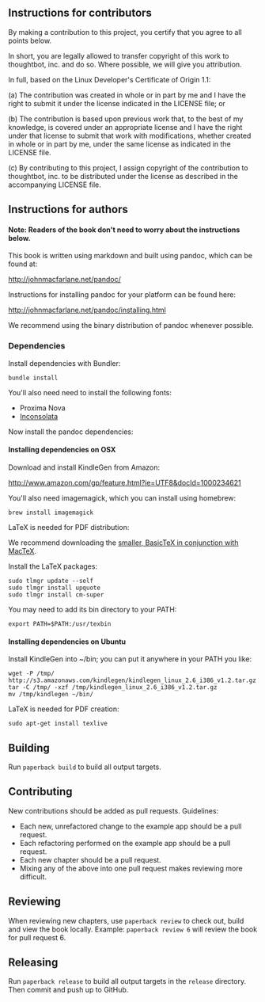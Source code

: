 ## Instructions for contributors

By making a contribution to this project, you certify that
you agree to all points below.

In short, you are legally allowed to transfer copyright of this
work to thoughtbot, inc. and do so. Where possible, we will
give you attribution.

In full, based on the Linux Developer's Certificate of Origin 1.1:

(a) The contribution was created in whole or in part by me and I
    have the right to submit it under the license indicated in the
    LICENSE file; or

(b) The contribution is based upon previous work that, to the best
    of my knowledge, is covered under an appropriate license and I
    have the right under that license to submit that work with
    modifications, whether created in whole or in part by me, under
    the same license as indicated in the LICENSE file.

(c) By contributing to this project, I assign copyright of the
    contribution to thoughtbot, inc. to be distributed under the license
    as described in the accompanying LICENSE file.

## Instructions for authors

#### Note: Readers of the book don't need to worry about the instructions below.

This book is written using markdown and built using pandoc, which can
be found at:

<http://johnmacfarlane.net/pandoc/>

Instructions for installing pandoc for your platform can be found here:

<http://johnmacfarlane.net/pandoc/installing.html>

We recommend using the binary distribution of pandoc whenever possible.

### Dependencies

Install dependencies with Bundler:

    bundle install

You'll also need need to install the following fonts:

* Proxima Nova
* [Inconsolata](http://www.levien.com/type/myfonts/inconsolata.html)

Now install the pandoc dependencies:

#### Installing dependencies on OSX

Download and install KindleGen from Amazon:

  http://www.amazon.com/gp/feature.html?ie=UTF8&docId=1000234621

You'll also need imagemagick, which you can install using homebrew:

    brew install imagemagick

LaTeX is needed for PDF distribution:

We recommend downloading the [smaller, BasicTeX in conjunction with MacTeX](http://www.tug.org/mactex/morepackages.html).

Install the LaTeX packages:

    sudo tlmgr update --self
    sudo tlmgr install upquote
    sudo tlmgr install cm-super

You may need to add its bin directory to your PATH:

    export PATH=$PATH:/usr/texbin

#### Installing dependencies on Ubuntu

Install KindleGen into ~/bin; you can put it anywhere in your PATH you like:

    wget -P /tmp/ http://s3.amazonaws.com/kindlegen/kindlegen_linux_2.6_i386_v1.2.tar.gz
    tar -C /tmp/ -xzf /tmp/kindlegen_linux_2.6_i386_v1.2.tar.gz
    mv /tmp/kindlegen ~/bin/

LaTeX is needed for PDF creation:

    sudo apt-get install texlive

## Building

Run `paperback build` to build all output targets.

## Contributing

New contributions should be added as pull requests. Guidelines:

* Each new, unrefactored change to the example app should be a pull request.
* Each refactoring performed on the example app should be a pull request.
* Each new chapter should be a pull request.
* Mixing any of the above into one pull request makes reviewing more difficult.

## Reviewing

When reviewing new chapters, use `paperback review` to check out, build and
view the book locally. Example: `paperback review 6` will review the book for
pull request 6.

## Releasing

Run `paperback release` to build all output targets in the `release` directory.
Then commit and push up to GitHub.
